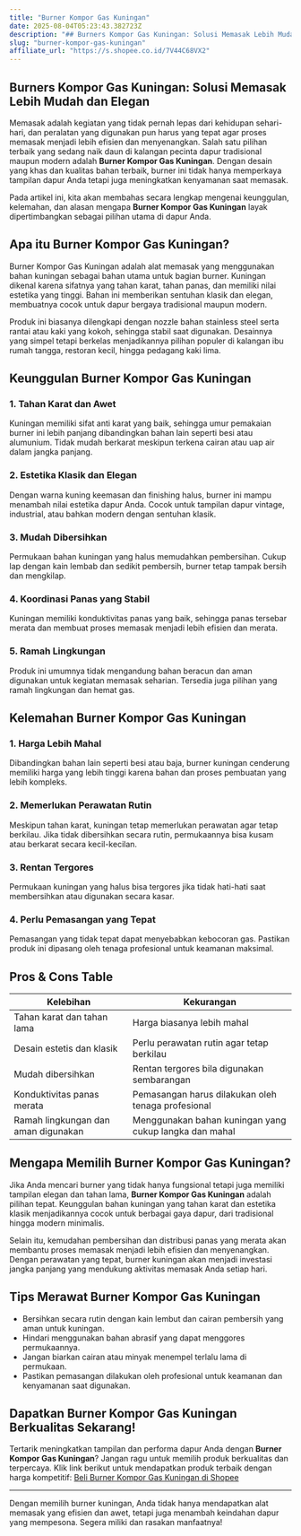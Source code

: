 ```yaml
---
title: "Burner Kompor Gas Kuningan"
date: 2025-08-04T05:23:43.382723Z
description: "## Burners Kompor Gas Kuningan: Solusi Memasak Lebih Mudah dan Elegan..."
slug: "burner-kompor-gas-kuningan"
affiliate_url: "https://s.shopee.co.id/7V44C68VX2"
---
```

## Burners Kompor Gas Kuningan: Solusi Memasak Lebih Mudah dan Elegan

Memasak adalah kegiatan yang tidak pernah lepas dari kehidupan sehari-hari, dan peralatan yang digunakan pun harus yang tepat agar proses memasak menjadi lebih efisien dan menyenangkan. Salah satu pilihan terbaik yang sedang naik daun di kalangan pecinta dapur tradisional maupun modern adalah **Burner Kompor Gas Kuningan**. Dengan desain yang khas dan kualitas bahan terbaik, burner ini tidak hanya memperkaya tampilan dapur Anda tetapi juga meningkatkan kenyamanan saat memasak.

Pada artikel ini, kita akan membahas secara lengkap mengenai keunggulan, kelemahan, dan alasan mengapa **Burner Kompor Gas Kuningan** layak dipertimbangkan sebagai pilihan utama di dapur Anda.

## Apa itu Burner Kompor Gas Kuningan?

Burner Kompor Gas Kuningan adalah alat memasak yang menggunakan bahan kuningan sebagai bahan utama untuk bagian burner. Kuningan dikenal karena sifatnya yang tahan karat, tahan panas, dan memiliki nilai estetika yang tinggi. Bahan ini memberikan sentuhan klasik dan elegan, membuatnya cocok untuk dapur bergaya tradisional maupun modern.

Produk ini biasanya dilengkapi dengan nozzle bahan stainless steel serta rantai atau kaki yang kokoh, sehingga stabil saat digunakan. Desainnya yang simpel tetapi berkelas menjadikannya pilihan populer di kalangan ibu rumah tangga, restoran kecil, hingga pedagang kaki lima.

## Keunggulan Burner Kompor Gas Kuningan

### 1. Tahan Karat dan Awet

Kuningan memiliki sifat anti karat yang baik, sehingga umur pemakaian burner ini lebih panjang dibandingkan bahan lain seperti besi atau alumunium. Tidak mudah berkarat meskipun terkena cairan atau uap air dalam jangka panjang.

### 2. Estetika Klasik dan Elegan

Dengan warna kuning keemasan dan finishing halus, burner ini mampu menambah nilai estetika dapur Anda. Cocok untuk tampilan dapur vintage, industrial, atau bahkan modern dengan sentuhan klasik.

### 3. Mudah Dibersihkan

Permukaan bahan kuningan yang halus memudahkan pembersihan. Cukup lap dengan kain lembab dan sedikit pembersih, burner tetap tampak bersih dan mengkilap.

### 4. Koordinasi Panas yang Stabil

Kuningan memiliki konduktivitas panas yang baik, sehingga panas tersebar merata dan membuat proses memasak menjadi lebih efisien dan merata.

### 5. Ramah Lingkungan

Produk ini umumnya tidak mengandung bahan beracun dan aman digunakan untuk kegiatan memasak seharian. Tersedia juga pilihan yang ramah lingkungan dan hemat gas.

## Kelemahan Burner Kompor Gas Kuningan

### 1. Harga Lebih Mahal

Dibandingkan bahan lain seperti besi atau baja, burner kuningan cenderung memiliki harga yang lebih tinggi karena bahan dan proses pembuatan yang lebih kompleks.

### 2. Memerlukan Perawatan Rutin

Meskipun tahan karat, kuningan tetap memerlukan perawatan agar tetap berkilau. Jika tidak dibersihkan secara rutin, permukaannya bisa kusam atau berkarat secara kecil-kecilan.

### 3. Rentan Tergores

Permukaan kuningan yang halus bisa tergores jika tidak hati-hati saat membersihkan atau digunakan secara kasar.

### 4. Perlu Pemasangan yang Tepat

Pemasangan yang tidak tepat dapat menyebabkan kebocoran gas. Pastikan produk ini dipasang oleh tenaga profesional untuk keamanan maksimal.

## Pros & Cons Table

| Kelebihan                                | Kekurangan                                         |
|------------------------------------------|---------------------------------------------------|
| Tahan karat dan tahan lama             | Harga biasanya lebih mahal                     |
| Desain estetis dan klasik              | Perlu perawatan rutin agar tetap berkilau     |
| Mudah dibersihkan                     | Rentan tergores bila digunakan sembarangan   |
| Konduktivitas panas merata           | Pemasangan harus dilakukan oleh tenaga profesional |
| Ramah lingkungan dan aman digunakan | Menggunakan bahan kuningan yang cukup langka dan mahal |

## Mengapa Memilih Burner Kompor Gas Kuningan?

Jika Anda mencari burner yang tidak hanya fungsional tetapi juga memiliki tampilan elegan dan tahan lama, **Burner Kompor Gas Kuningan** adalah pilihan tepat. Keunggulan bahan kuningan yang tahan karat dan estetika klasik menjadikannya cocok untuk berbagai gaya dapur, dari tradisional hingga modern minimalis.

Selain itu, kemudahan pembersihan dan distribusi panas yang merata akan membantu proses memasak menjadi lebih efisien dan menyenangkan. Dengan perawatan yang tepat, burner kuningan akan menjadi investasi jangka panjang yang mendukung aktivitas memasak Anda setiap hari.

## Tips Merawat Burner Kompor Gas Kuningan

- Bersihkan secara rutin dengan kain lembut dan cairan pembersih yang aman untuk kuningan.
- Hindari menggunakan bahan abrasif yang dapat menggores permukaannya.
- Jangan biarkan cairan atau minyak menempel terlalu lama di permukaan.
- Pastikan pemasangan dilakukan oleh profesional untuk keamanan dan kenyamanan saat digunakan.

## Dapatkan Burner Kompor Gas Kuningan Berkualitas Sekarang!

Tertarik meningkatkan tampilan dan performa dapur Anda dengan **Burner Kompor Gas Kuningan**? Jangan ragu untuk memilih produk berkualitas dan terpercaya. Klik link berikut untuk mendapatkan produk terbaik dengan harga kompetitif: [Beli Burner Kompor Gas Kuningan di Shopee](https://s.shopee.co.id/7V44C68VX2)

---

Dengan memilih burner kuningan, Anda tidak hanya mendapatkan alat memasak yang efisien dan awet, tetapi juga menambah keindahan dapur yang mempesona. Segera miliki dan rasakan manfaatnya!